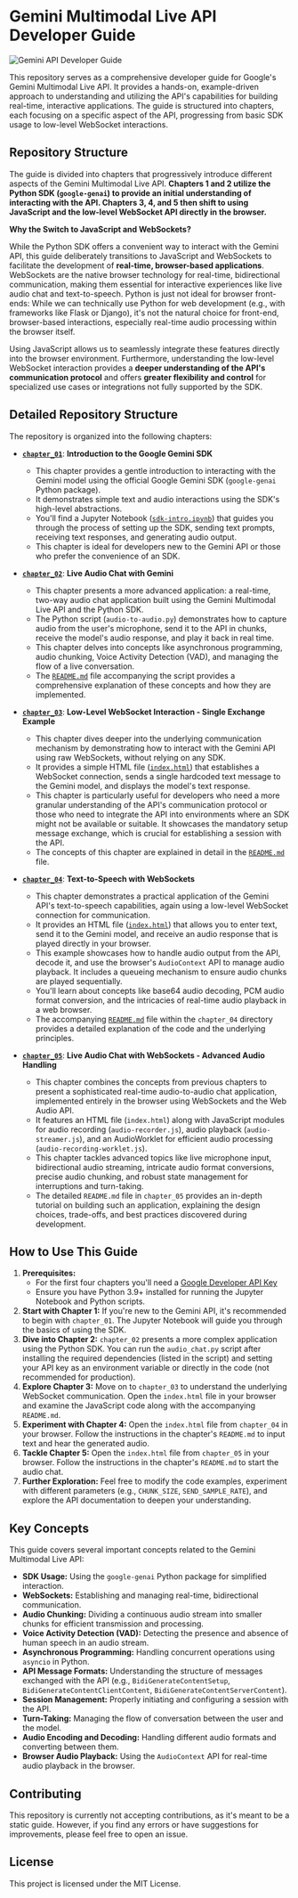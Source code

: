 # Gemini Multimodal Live API Developer Guide

![Gemini API Developer Guide](assets/mm_live_api.jpg)

This repository serves as a comprehensive developer guide for Google's Gemini Multimodal Live API. It provides a hands-on, example-driven approach to understanding and utilizing the API's capabilities for building real-time, interactive applications. The guide is structured into chapters, each focusing on a specific aspect of the API, progressing from basic SDK usage to low-level WebSocket interactions.

## Repository Structure

The guide is divided into chapters that progressively introduce different aspects of the Gemini Multimodal Live API. **Chapters 1 and 2 utilize the Python SDK (`google-genai`) to provide an initial understanding of interacting with the API. Chapters 3, 4, and 5 then shift to using JavaScript and the low-level WebSocket API directly in the browser.**

**Why the Switch to JavaScript and WebSockets?**

While the Python SDK offers a convenient way to interact with the Gemini API, this guide deliberately transitions to JavaScript and WebSockets to facilitate the development of **real-time, browser-based applications**. WebSockets are the native browser technology for real-time, bidirectional communication, making them essential for interactive experiences like live audio chat and text-to-speech. Python is just not ideal for browser front-ends: While we can technically use Python for web development (e.g., with frameworks like Flask or Django), it's not the natural choice for front-end, browser-based interactions, especially real-time audio processing within the browser itself.

Using JavaScript allows us to seamlessly integrate these features directly into the browser environment. Furthermore, understanding the low-level WebSocket interaction provides a **deeper understanding of the API's communication protocol** and offers **greater flexibility and control** for specialized use cases or integrations not fully supported by the SDK.

## Detailed Repository Structure

The repository is organized into the following chapters:

*   **[`chapter_01`](chapter_01)**: **Introduction to the Google Gemini SDK**
    *   This chapter provides a gentle introduction to interacting with the Gemini model using the official Google Gemini SDK (`google-genai` Python package).
    *   It demonstrates simple text and audio interactions using the SDK's high-level abstractions.
    *   You'll find a Jupyter Notebook ([`sdk-intro.ipynb`](chapter_01/sdk-intro.ipynb)) that guides you through the process of setting up the SDK, sending text prompts, receiving text responses, and generating audio output.
    *   This chapter is ideal for developers new to the Gemini API or those who prefer the convenience of an SDK.

*   **[`chapter_02`](chapter_02)**: **Live Audio Chat with Gemini**
    *   This chapter presents a more advanced application: a real-time, two-way audio chat application built using the Gemini Multimodal Live API and the Python SDK.
    *   The Python script (`audio-to-audio.py`) demonstrates how to capture audio from the user's microphone, send it to the API in chunks, receive the model's audio response, and play it back in real time.
    *   This chapter delves into concepts like asynchronous programming, audio chunking, Voice Activity Detection (VAD), and managing the flow of a live conversation.
    *   The [`README.md`](chapter_02/README.md) file accompanying the script provides a comprehensive explanation of these concepts and how they are implemented.

*   **[`chapter_03`](chapter_03)**: **Low-Level WebSocket Interaction - Single Exchange Example**
    *   This chapter dives deeper into the underlying communication mechanism by demonstrating how to interact with the Gemini API using raw WebSockets, without relying on any SDK.
    *   It provides a simple HTML file ([`index.html`](chapter_03/index.html)) that establishes a WebSocket connection, sends a single hardcoded text message to the Gemini model, and displays the model's text response.
    *   This chapter is particularly useful for developers who need a more granular understanding of the API's communication protocol or those who need to integrate the API into environments where an SDK might not be available or suitable. It showcases the mandatory setup message exchange, which is crucial for establishing a session with the API.
    *   The concepts of this chapter are explained in detail in the [`README.md`](chapter_03/README.md) file.

*   **[`chapter_04`](chapter_04)**: **Text-to-Speech with WebSockets**
    *   This chapter demonstrates a practical application of the Gemini API's text-to-speech capabilities, again using a low-level WebSocket connection for communication.
    *   It provides an HTML file ([`index.html`](chapter_04/index.html)) that allows you to enter text, send it to the Gemini model, and receive an audio response that is played directly in your browser.
    *   This example showcases how to handle audio output from the API, decode it, and use the browser's `AudioContext` API to manage audio playback. It includes a queueing mechanism to ensure audio chunks are played sequentially.
    *   You'll learn about concepts like base64 audio decoding, PCM audio format conversion, and the intricacies of real-time audio playback in a web browser.
    *   The accompanying [`README.md`](chapter_04/README.md) file within the `chapter_04` directory provides a detailed explanation of the code and the underlying principles.

*   **[`chapter_05`](chapter_05)**: **Live Audio Chat with WebSockets - Advanced Audio Handling**
    *   This chapter combines the concepts from previous chapters to present a sophisticated real-time audio-to-audio chat application, implemented entirely in the browser using WebSockets and the Web Audio API.
    *   It features an HTML file (`index.html`) along with JavaScript modules for audio recording (`audio-recorder.js`), audio playback (`audio-streamer.js`), and an AudioWorklet for efficient audio processing (`audio-recording-worklet.js`).
    *   This chapter tackles advanced topics like live microphone input, bidirectional audio streaming, intricate audio format conversions, precise audio chunking, and robust state management for interruptions and turn-taking.
    *   The detailed `README.md` file in `chapter_05` provides an in-depth tutorial on building such an application, explaining the design choices, trade-offs, and best practices discovered during development.

## How to Use This Guide

1. **Prerequisites:**
    *   For the first four chapters you'll need a [Google Developer API Key](https://aistudio.google.com/apikey)
    *   Ensure you have Python 3.9+ installed for running the Jupyter Notebook and Python scripts.
2. **Start with Chapter 1:** If you're new to the Gemini API, it's recommended to begin with `chapter_01`. The Jupyter Notebook will guide you through the basics of using the SDK.
3. **Dive into Chapter 2:** `chapter_02` presents a more complex application using the Python SDK. You can run the `audio_chat.py` script after installing the required dependencies (listed in the script) and setting your API key as an environment variable or directly in the code (not recommended for production).
4. **Explore Chapter 3:** Move on to `chapter_03` to understand the underlying WebSocket communication. Open the `index.html` file in your browser and examine the JavaScript code along with the accompanying `README.md`.
5. **Experiment with Chapter 4:** Open the `index.html` file from `chapter_04` in your browser. Follow the instructions in the chapter's `README.md` to input text and hear the generated audio.
6. **Tackle Chapter 5:** Open the `index.html` file from `chapter_05` in your browser. Follow the instructions in the chapter's `README.md` to start the audio chat.
7. **Further Exploration:** Feel free to modify the code examples, experiment with different parameters (e.g., `CHUNK_SIZE`, `SEND_SAMPLE_RATE`), and explore the API documentation to deepen your understanding.

## Key Concepts

This guide covers several important concepts related to the Gemini Multimodal Live API:

*   **SDK Usage:** Using the `google-genai` Python package for simplified interaction.
*   **WebSockets:** Establishing and managing real-time, bidirectional communication.
*   **Audio Chunking:** Dividing a continuous audio stream into smaller chunks for efficient transmission and processing.
*   **Voice Activity Detection (VAD):** Detecting the presence and absence of human speech in an audio stream.
*   **Asynchronous Programming:** Handling concurrent operations using `asyncio` in Python.
*   **API Message Formats:** Understanding the structure of messages exchanged with the API (e.g., `BidiGenerateContentSetup`, `BidiGenerateContentClientContent`, `BidiGenerateContentServerContent`).
*   **Session Management:** Properly initiating and configuring a session with the API.
*   **Turn-Taking:** Managing the flow of conversation between the user and the model.
*   **Audio Encoding and Decoding:** Handling different audio formats and converting between them.
*   **Browser Audio Playback:** Using the `AudioContext` API for real-time audio playback in the browser.

## Contributing

This repository is currently not accepting contributions, as it's meant to be a static guide. However, if you find any errors or have suggestions for improvements, please feel free to open an issue.

## License

This project is licensed under the MIT License.